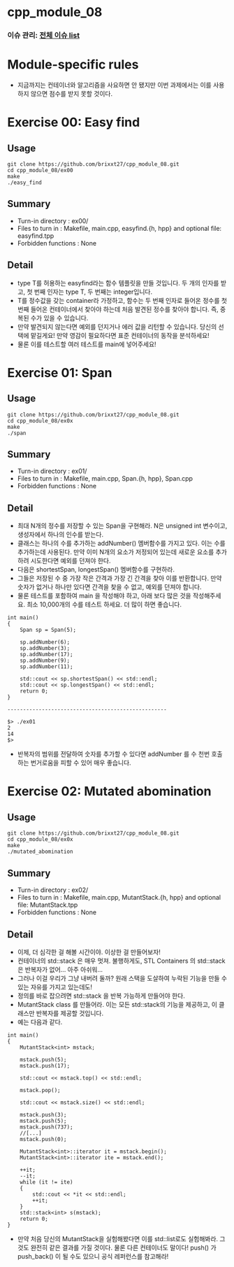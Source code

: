 # cpp_module_08
### 이슈 관리: [전체 이슈 list](https://github.com/brixxt27/cpp_module_08/issues/1)
# Module-specific rules
- 지금까지는 컨테이너와 알고리즘을 사요하면 안 됐지만 이번 과제에서는 이를 사용하지 않으면 점수를 받지 못할 것이다.

# Exercise 00: Easy find
## Usage
```
git clone https://github.com/brixxt27/cpp_module_08.git
cd cpp_module_08/ex00
make
./easy_find
```
## Summary
- Turn-in directory : ex00/
- Files to turn in : Makefile, main.cpp, easyfind.{h, hpp} and optional file: easyfind.tpp
- Forbidden functions : None
## Detail
- type T를 허용하는 easyfind라는 함수 템플릿을 만들 것입니다. 두 개의 인자를 받고, 첫 번째 인자는 type T, 두 번째는 integer입니다.
- T를 정수값을 갖는 container라 가정하고, 함수는 두 번째 인자로 들어온 정수를 첫 번째 들어온 컨테이너에서 찾아야 하는데 처음 발견된 정수를 찾아야 합니다. 즉, 중복된 수가 있을 수 있습니다. 
- 만약 발견되지 않는다면 예외를 던지거나 에러 값을 리턴할 수 있습니다. 당신의 선택에 맡길게요! 만약 영감이 필요하다면 표준 컨테이너의 동작을 분석하세요!
- 물론 이를 테스트할 여러 테스트를 main에 넣어주세요!

<bt> </bt>

# Exercise 01: Span
## Usage
```
git clone https://github.com/brixxt27/cpp_module_08.git
cd cpp_module_08/ex0x
make
./span
```
## Summary
- Turn-in directory : ex01/
- Files to turn in : Makefile, main.cpp, Span.{h, hpp}, Span.cpp
- Forbidden functions : None
## Detail
- 최대 N개의 정수를 저장할 수 있는 Span을 구현해라. N은 unsigned int 변수이고, 생성자에서 하나의 인수를 받는다.
- 클래스는 하나의 수를 추가하는 addNumber() 멤버함수를 가지고 있다. 이는 수를 추가하는데 사용된다. 만약 이미 N개의 요소가 저정되어 있는데 새로운 요소를 추가하려 시도한다면 예외를 던져야 한다.
- 다음은 shortestSpan, longestSpan() 멤버함수를 구현하라.
- 그들은 저장된 수 중 가장 작은 간격과 가장 긴 간격을 찾아 이를 반환합니다. 만약 숫자가 없거나 하나만 있다면 간격을 찾을 수 없고, 예외를 던져야 합니다.
- 물론 테스트를 포함하여 main 을 작성해야 하고, 아래 보다 많은 것을 작성해주세요. 최소 10,000개의 수를 테스트 하세요. 더 많이 하면 좋습니다.
```
int main()
{
	Span sp = Span(5);

	sp.addNumber(6);
	sp.addNumber(3);
	sp.addNumber(17);
	sp.addNumber(9);
	sp.addNumber(11);

	std::cout << sp.shortestSpan() << std::endl;
	std::cout << sp.longestSpan() << std::endl;
	return 0;
}

---------------------------------------------------

$> ./ex01
2
14
$>
```
- 반복자의 범위를 전달하여 숫자를 추가할 수 있다면 addNumber 를 수 천번 호출하는 번거로움을 피할 수 있어 매우 좋습니다.
<bt> </bt>

# Exercise 02: Mutated abomination
## Usage
```
git clone https://github.com/brixxt27/cpp_module_08.git
cd cpp_module_08/ex0x
make
./mutated_abomination
```
## Summary
- Turn-in directory : ex02/
- Files to turn in : Makefile, main.cpp, MutantStack.{h, hpp} and optional file: MutantStack.tpp
- Forbidden functions : None
## Detail
- 이제, 더 심각한 걸 해볼 시간이야. 이상한 걸 만들어보자!
- 컨테이너의 std::stack 은 매우 멋져. 불행하게도, STL Containers 의 std::stack은 반복자가 없어... 아주 아쉬워...
- 그러나 이걸 우리가 그냥 내버려 둘까? 원래 스택을 도살하여 누락된 기능을 만들 수 있는 자유를 가지고 있는데도!
- 정의를 바로 잡으려면 std::stack 을 반복 가능하게 만들어야 한다.
- MutantStack class 를 만들어라. 이는 모든 std::stack의 기능을 제공하고, 이 클래스만 반복자를 제공할 것입니다.
- 예는 다음과 같다.
```
int main()
{
	MutantStack<int> mstack;

	mstack.push(5);
	mstack.push(17);

	std::cout << mstack.top() << std::endl;

	mstack.pop();

	std::cout << mstack.size() << std::endl;

	mstack.push(3);
	mstack.push(5);
	mstack.push(737);
	//[...]
	mstack.push(0);

	MutantStack<int>::iterator it = mstack.begin();
	MutantStack<int>::iterator ite = mstack.end();

	++it;
	--it;
	while (it != ite)
	{
		std::cout << *it << std::endl;
		++it;
	}
	std::stack<int> s(mstack);
	return 0;
}
```
- 만약 처음 당신의 MutantStack을 실험해봤다면 이를 std::list로도 실험해봐라. 그것도 완전히 같은 결과를 가질 것이다. 물론 다른 컨테이너도 말이다! push() 가 push_back() 이 될 수도 있으니 공식 레퍼런스를 참고해라!
<bt> </bt>
